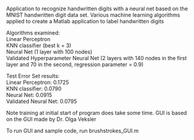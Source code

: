 Application to recognize handwritten digits with a neural net based on the MNIST handwritten digit data set. 
Various machine learning algorithms applied to create a Matlab application to label handwritten digits  

Algorithms examined:  
Linear Perceptron  
KNN classifier (best k = 3)  
Neural Net (1 layer with 100 nodes)  
Validated Hyperparameter Neural Net (2 layers with 140 nodes in the first layer and 70 in the second, regression parameter = 0.9)  

Test Error Set results:  
Linear Perceptron: 0.1725  
KNN classifier:  0.0790  
Neural Net: 0.0915  
Validated Neural Net: 0.0795  


Note training at initial start of program does take some time. 
GUI is based on the GUI made by Dr. Olga Veksler

To run GUI and sample code, run brushstrokes_GUI.m 
